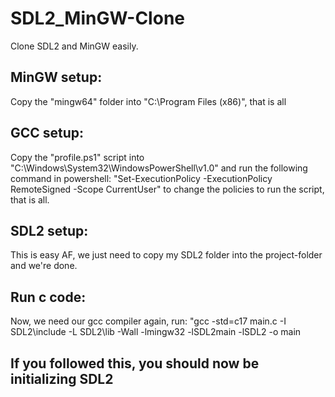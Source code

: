 # SDL2_MinGW-Clone
Clone SDL2 and MinGW easily.

## MinGW setup:

Copy the "mingw64" folder into "C:\Program Files (x86)", that is all

## GCC setup:

Copy the "profile.ps1" script into "C:\Windows\System32\WindowsPowerShell\v1.0"
and run the following command in powershell: "Set-ExecutionPolicy -ExecutionPolicy RemoteSigned -Scope CurrentUser"
to change the policies to run the script, that is all.

## SDL2 setup:

This is easy AF, we just need to copy my SDL2 folder into the project-folder and we're done.

## Run c code:

Now, we need our gcc compiler again, run: "gcc -std=c17 main.c -I SDL2\include -L SDL2\lib -Wall -lmingw32 -lSDL2main -lSDL2 -o main

## If you followed this, you should now be initializing SDL2

